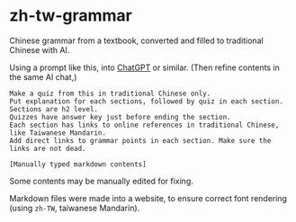 # zh-tw-grammar

Chinese grammar from a textbook, converted and filled to traditional Chinese with AI.

Using a prompt like this, into [ChatGPT](https://chat.openai.com/) or similar. (Then refine contents in the same AI chat,)

```
Make a quiz from this in traditional Chinese only.
Put explanation for each sections, followed by quiz in each section.
Sections are h2 level.
Quizzes have answer key just before ending the section.
Each section has links to online references in traditional Chinese, like Taiwanese Mandarin.
Add direct links to grammar points in each section. Make sure the links are not dead.

[Manually typed markdown contents]
```

Some contents may be manually edited for fixing.

Markdown files were made into a website, to ensure correct font rendering (using `zh-TW`, taiwanese Mandarin).
